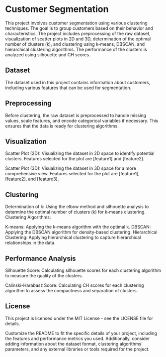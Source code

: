
# Customer Segmentation

This project involves customer segmentation using various clustering techniques. The goal is to group customers based on their behavior and characteristics. The project includes preprocessing of the raw dataset, visualization of scatter plots in 2D and 3D, determination of the optimal number of clusters (k), and clustering using k-means, DBSCAN, and hierarchical clustering algorithms. The performance of the clusters is analyzed using silhouette and CH scores.
## Dataset
The dataset used in this project contains information about customers, including various features that can be used for segmentation.

## Preprocessing
Before clustering, the raw dataset is preprocessed to handle missing values, scale features, and encode categorical variables if necessary. This ensures that the data is ready for clustering algorithms.

## Visualization
Scatter Plot (2D): Visualizing the dataset in 2D space to identify potential clusters. Features selected for the plot are [feature1] and [feature2].

Scatter Plot (3D): Visualizing the dataset in 3D space for a more comprehensive view. Features selected for the plot are [feature1], [feature2], and [feature3].

## Clustering
Determination of k: Using the elbow method and silhouette analysis to determine the optimal number of clusters (k) for k-means clustering. Clustering Algorithms:

K-means: Applying the k-means algorithm with the optimal k. DBSCAN: Applying the DBSCAN algorithm for density-based clustering. Hierarchical Clustering: Applying hierarchical clustering to capture hierarchical relationships in the data.

## Performance Analysis
Silhouette Score: Calculating silhouette scores for each clustering algorithm to measure the quality of the clusters.

Calinski-Harabasz Score: Calculating CH scores for each clustering algorithm to assess the compactness and separation of clusters.

## License
This project is licensed under the MIT License - see the LICENSE file for details.

Customize the README to fit the specific details of your project, including the features and performance metrics you used. Additionally, consider adding information about the dataset format, clustering algorithms' parameters, and any external libraries or tools required for the project.
